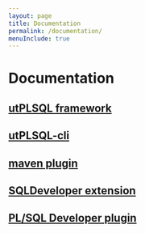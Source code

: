 ```yaml
---
layout: page
title: Documentation
permalink: /documentation/
menuInclude: true
---
```


# Documentation 

## [utPLSQL framework](/utPLSQL/latest)
## [utPLSQL-cli](https://github.com/utPLSQL/utPLSQL-cli/blob/develop/README.md)
## [maven plugin](https://github.com/utPLSQL/utPLSQL-maven-plugin/blob/main/README.md)
## [SQLDeveloper extension](https://github.com/utPLSQL/utPLSQL-SQLDeveloper/blob/master/README.md)
## [PL/SQL Developer plugin](https://github.com/utPLSQL/utPLSQL-PLSQL-Developer/blob/develop/README.md)

